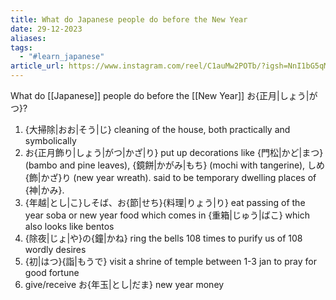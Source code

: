 ```yaml
---
title: What do Japanese people do before the New Year
date: 29-12-2023
aliases: 
tags:
  - "#learn_japanese"
article_url: https://www.instagram.com/reel/C1auMw2POTb/?igsh=NnI1bG5qMDZsa3Rp
---
```

What do [[Japanese]] people do before the [[New Year]] お{正月|しょう|がつ}?

1. {大掃除|おお|そう|じ}
cleaning of the house, both practically and symbolically 
2. お{正月飾り|しょう|がつ|かざ|り}
put up decorations like {門松|かど|まつ} (bambo and pine leaves), {鏡餅|かがみ|もち} (mochi with tangerine), しめ{飾|かざ}り (new year wreath). said to be temporary dwelling places of {神|かみ}.
3. {年越|とし|こ}しそば、お{節|せち}{料理|りょう|り}
eat passing of the year soba or new year food which comes in {重箱|じゅう|ばこ} which also looks like bentos
4. {除夜|じょ|や}の{鐘|かね}
ring the bells 108 times to purify us of 108 wordly desires 
5. {初|はつ}{詣|もうで}
visit a shrine of temple between 1-3 jan to pray for good fortune
6. give/receive お{年玉|とし|だま}
new year money